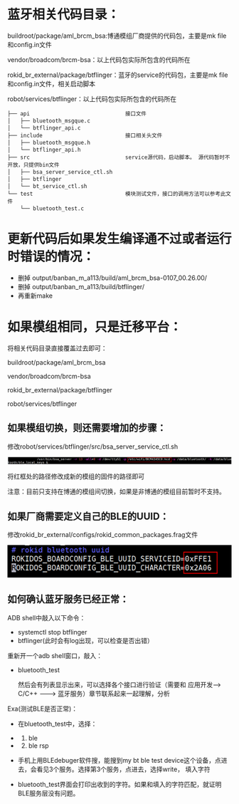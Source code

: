 # 蓝牙相关代码目录：

buildroot/package/aml\_brcm\_bsa:博通模组厂商提供的代码包，主要是mk file和config.in文件

vendor/broadcom/brcm-bsa：以上代码包实际所包含的代码所在

rokid\_br\_external/package/btflinger：蓝牙的service的代码包，主要是mk file和config.in文件，相关启动脚本

robot/services/btflinger：以上代码包实际所包含的代码所在

```shell
├── api                              接口文件
│   ├── bluetooth_msgque.c
│   └── btflinger_api.c
├── include                          接口相关头文件
│   ├── bluetooth_msgque.h           
│   └── btflinger_api.h              
├── src                              service源代码，启动脚本。 源代码暂时不开放，只提供bin文件
│   ├── bsa_server_service_ctl.sh
│   ├── btflinger
│   └── bt_service_ctl.sh
└── test                             模块测试文件，接口的调用方法可以参考此文件
    └── bluetooth_test.c
```

# 更新代码后如果发生编译通不过或者运行时错误的情况：

* 删掉 output/banban\_m\_a113/build/aml\_brcm\_bsa-0107\_00.26.00/
* 删掉 output/banban\_m\_a113/build/btflinger/
* 再重新make

# 如果模组相同，只是迁移平台：

将相关代码目录直接覆盖过去即可：

buildroot/package/aml\_brcm\_bsa

vendor/broadcom/brcm-bsa

rokid\_br\_external/package/btflinger

robot/services/btflinger

## 如果模组切换，则还需要增加的步骤：

修改robot/services/btflinger/src/bsa\_server\_service\_ctl.sh

![](/files/bluetooth/fw.png)

将红框处的路径修改成新的模组的固件的路径即可

注意：目前只支持在博通的模组间切换，如果是非博通的模组目前暂时不支持。

## 如果厂商需要定义自己的BLE的UUID：

修改rokid\_br\_external/configs/rokid\_common\_packages.frag文件

![](/files/bluetooth/uuid.png)

## 如何确认蓝牙服务已经正常：

ADB shell中敲入以下命令：

* systemctl stop btflinger
* btflinger\(此时会有log出现，可以检查是否出错）

重新开一个adb shell窗口，敲入：

* bluetooth\_test

  然后会有列表显示出来，可以选择各个接口进行验证（需要和 应用开发--&gt; C/C++ ---&gt; 蓝牙服务）章节联系起来一起理解，分析

Exa\(测试BLE是否正常\)：

* 在bluetooth\_test中，选择：

* 1. ble

* 2. ble rsp

* 手机上用BLEdebuger软件搜，能搜到my bt ble test device这个设备，点进去，会看见3个服务。选择第3个服务，点进去，选择write， 填入字符

* bluetooth\_test界面会打印出收到的字符。如果和填入的字符匹配，就证明BLE服务层没有问题。



